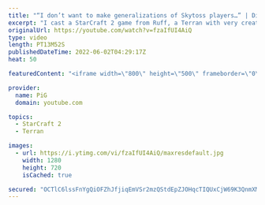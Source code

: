 ```yaml
---
title: "“I don’t want to make generalizations of Skytoss players…” | Diamond in the Ruff #76 - StarCraft 2"
excerpt: "I cast a StarCraft 2 game from Ruff, a Terran with very creative gameplay. How will he ruff up this Protoss opponent who thinks Skytoss is the answer?  💎 Diamond in the Ruff: https://www.youtube.com/playlist?list=PLFUDU8AOevUfdEq20wYq8Sm9z3sc1yn0l 💎 Follow Ruff: https://www.twitch.tv/ruff_stuff_tv"
originalUrl: https://youtube.com/watch?v=fzaIfUI4AiQ
type: video
length: PT13M52S
publishedDateTime: 2022-06-02T04:29:17Z
heat: 50

featuredContent: "<iframe width=\"800\" height=\"500\" frameborder=\"0\" src=\"https://www.youtube.com/embed/fzaIfUI4AiQ\" allow=\"accelerometer; autoplay; encrypted-media; gyroscope; picture-in-picture\" allowfullscreen></iframe>"

provider:
  name: PiG
  domain: youtube.com

topics:
  - StarCraft 2
  - Terran

images:
  - url: https://i.ytimg.com/vi/fzaIfUI4AiQ/maxresdefault.jpg
    width: 1280
    height: 720
    isCached: true

secured: "OCTlC6lssFnYgQiOFZhJfjiqEmVSr2mzQStdEpZJOHqcTIQUxCjW69K3QnmXMVbaCYRWhZgBylMCP2MW3eAw0+3V1rT1K9pnDvpomMH2PouzkQPDvFMWlg/gKXvg905zukM/Fpoc+g3cadjmM4sjFNpPUXM8zNORmOc1Whn/W02RJCy6oe8hxQw4qovhHUCERejav1ZgP20o19A9YkiczII8EPSAmb/UOA6HolyDxN+liqJnsURq03GDX2JV69SiL+2LhQRQhf6QGAj9xpmVVK/d4ywJ9IoCg4V0TYxscegBQtCHnVvPZcNEkF7/u/SdPHOIy7Z1H0AQu5ans/fkibqlIRK996mgWErORDYckT7r2+ba4OMofTozQ8eijIbezSX6cix8vy/7pWxMGQW/ZisF4bOnuH8vce5oyTbYflE=;Ujbz2niTbFfd/HlX1Lz2tQ=="
---
```


